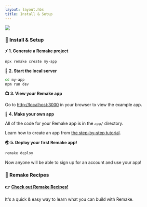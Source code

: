 ```yaml
---
layout: layout.hbs
title: Install & Setup
---
```


<img class="image--small image--center" src="https://remake.s3.amazonaws.com/smartsharp/03.svg">

### 🦄 Install & Setup


**⚡️ 1. Generate a Remake project**

```bash
npx remake create my-app
```

**🚀 2. Start the local server**

```bash
cd my-app
npm run dev
```

**📺 3. View your Remake app**

Go to [http://localhost:3000](http://localhost:3000) in your browser to view the example app.

**🎨 4. Make your own app**

All of the code for your Remake app is in the `app/` directory.

Learn how to create an app from [the step-by-step tutorial](https://docs.remaketheweb.com/introducing-remake/).

**🌏 5. Deploy your first Remake app!**

```bash
remake deploy
```

Now anyone will be able to sign up for an account and use your app!

### 🍕 Remake Recipes

#### 👉 [Check out Remake Recipes!](https://recipes.remaketheweb.com/)

It's a quick &amp; easy way to learn what you can build with Remake.

